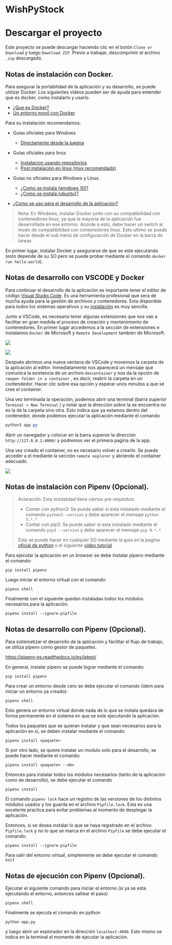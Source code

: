 # WishPyStock

# Descargar el proyecto

Este proyecto se puede descargar haciendo clic en el botón `Clone or Download` y luego `Download ZIP`. Previo a trabajar, descomprimir el archivo `.zip` descargado. 



## Notas de instalación con Docker.

Para asegurar la portabilidad de la aplicación y su desarrollo, se puede utilizar Docker. Los siguientes vídeos pueden ser de ayuda para entender que es docker, como instalarlo y usarlo.

- [¿Que es Docker?](https://www.youtube.com/watch?v=hQgvt-s-AHQ)
- [Un entorno movil con Docker](https://www.youtube.com/watch?v=0rOTx8DYH_E)

Para su instalación recomendamos:

- Guías oficiales para Windows
  - [Directamente desde la pagina](https://www.docker.com/products/docker-desktop)

- Guías oficiales para linux
  - [Instalacion usando repositorios](https://docs.docker.com/install/linux/docker-ce/ubuntu/#install-using-the-repository)
  - [Post instalacion en linux (muy recomendado)](https://docs.docker.com/install/linux/linux-postinstall/)
- Guías no oficiales para Windows y Linux.
  - [¿Como se instala (windows 10)?](https://www.youtube.com/watch?v=BK-C2RofmTE) 
  - [¿Como se instala (ubuntu)?](https://www.youtube.com/watch?v=Q5YtjXoCfPs)
- [¿Como se uso para el desarrollo de la aplicacion?](https://www.youtube.com/watch?v=YENw-bNHZwg&t=1464s)

> Nota: En Windows, instalar Docker junto con su compatibilidad con contenedores linux, ya que la mayoría de la aplicación fue desarrollada en ese entorno. Acorde a esto, debe hacer un switch al modo de compatibilidad con contenedores linux. Esto ultimo se puede hacer desde el sub menú de configuración de Docker en la barra de tareas

En primer lugar, instalar Docker y asegurarse de que se este ejecutando (esto depende de su SO pero se puede probar mediante el comando `docker run hello-world`).

## Notas de desarrollo con VSCODE y Docker

Para continuar el desarrollo de la aplicación es importante tener el editor de código [Visual Studio Code](https://code.visualstudio.com/). Es una herramienta profesional que sera de mucha ayuda para la gestión de archivos y contenedores. Esta disponible para todos los sistemas operativos y su [instalación](https://www.youtube.com/watch?v=zbycB-Yetb0) es muy sencilla.

Junto a VSCode, es necesario tener algunas extensiones que nos van a facilitar en gran medida el proceso de creación y mantenimiento de contenedores. En primer lugar accedemos a la sección de extensiones e instalamos `Docker` de Microsoft y `Remote Development` tambien de Microsoft.

![](https://www.mclibre.org/consultar/informatica/img/vscode/vsc-perso-idioma-1.png)

![](https://josejuansanchez.org/curso-docker/images/installdockerextension.png)



Después abrimos una nueva ventana de VSCode y movemos la carpeta de la aplicación al editor. Inmediatamente nos aparecerá un mensaje que comunica la existencia de un archivo `devcontainer` y nos da la opción de `reopen folder in a container` , es decir, reabrir la carpeta en un contendedor. Hacer clic sobre esa opción y esperar unos minutos a que se cree el container. 

Una vez terminada la operación, podemos abrir una terminal (barra superior `Terminal > New Terminal` ) y notar que la dirección sobre la se encuentra no es la de la carpeta sino otra. Esto indica que ya estamos dentro del contenedor, donde podemos ejecutar la aplicación mediante el comando

```powershell
python3 app.py
```

Abrir un navegador y colocar en la barra superior la dirección `http://127.0.0.1:4000/` y podremos ver el primera pagina de la app.

Una vez creado el container, no es necesario volver a crearlo. Se puede acceder a el mediante la sección `remote explorer` y abriendo el container adecuado.

![](https://code.visualstudio.com/assets/docs/remote/containers/containers-explorer-python.png)





## Notas de instalación con Pipenv (Opcional).

> Aclaración: Esta modalidad tiene ciertos pre requisitos:
>
> - Contar con python3: Se puede saber si esta instalado mediante el comando `python3 –version` y debe aparecer el mensaje `python 3.*.*`
> - Contar con pip3: Se puede saber si esta instalado mediante el comando `pip3 --version` y debe aparecer el mensaje `pip 9.*.*`
>
> Esto se puede hacer en cualquier SO mediante la guia en la pagina [oficial de python](https://www.python.org/) o el siguiente [video tutorial](https://www.youtube.com/watch?v=9fNKy9zOPkg)

Para ejecutar la aplicación en un browser se debe instalar pipenv mediante el comando:

```
pip install pipenv
```

Luego iniciar el entorno virtual con el comando:
```
pipenv shell
```

Finalmente con el siguiente quedan instaladas todos los módulos necesarios para la aplicación.
```
pipenv install --ignore-pipfile
```

## Notas de desarrollo con Pipenv (Opcional).

Para sistematizar el desarrollo de la aplicación y facilitar el flujo de trabajo, se utiliza pipenv como gestor de paquetes. 

https://pipenv-es.readthedocs.io/es/latest/

En general, instalar pipenv se puede lograr mediante el comando:

```
pip install pipenv
```

Para crear un entorno desde cero se debe ejecutar el comando (idem para iniciar un entorno ya creado):

```
pipenv shell
```

Esto genera un entorno virtual donde nada de lo que se instala quedara de forma permanente en el sistema en que se este ejecutando la aplicación.

Todos los paquetes que se quieran instalar y que sean necesarios para la aplicación en si, se deben instalar mediante el comando:

```
pipenv install <paquete>
```

Si por otro lado, se quiere instalar un modulo solo para el desarrollo, se puede hacer mediante el comando:

```
pipenv install <paquete> --dev
```

Entonces para instalar todos los módulos necesarios (tanto de la aplicación como de desarrollo), se debe ejecutar el comando 

```
pipenv install
```

El comando `pipenv lock` hace un registro de las versiones de los distintos módulos usados y los guarda en el archivo `Pipfile.lock`. Esta es una excelente practica para evitar problemas al momento de desplegar la aplicación. 

Entonces, si se desea instalar lo que se haya registrado en el archivo `Pipfile.lock` y no lo que se marca en el archivo `Pipfile` se debe ejecutar el comando:

```
pipenv install --ignore-pipfile
```

Para salir del entorno virtual, simplemente se debe ejecutar el comando `exit`

## Notas de ejecución con Pipenv (Opcional).

Ejecutar el siguiente comando para iniciar el entorno (si ya se esta ejecutando el entorno, entonces saltear el paso)

```
pipenv shell
```

Finalmente se ejecuta el comando en python

```
python app.py
```

y luego abrir un explorador en la dirección `localhost:4000`. Esto mismo se indica en la terminal al momento de ejecutar la aplicación.
